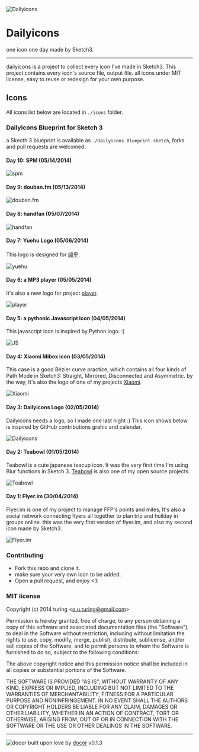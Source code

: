 ![Dailyicons](./icons/dailyicons/dailyicons-banner.png)

# Dailyicons
one icon one day made by Sketch3.

---
dailyicons is a project to collect every icon I've made in Sketch3. This project contains every icon's source file, output file. all icons under MIT license, easy to reuse or redesign for your own purpose.

## Icons

All icons list below are located in `./icons` folder.

### Dailyicons Blueprint for Sketch 3

a Skecth 3 blueprint is available as `./Dailyicons Blueprint.sketch`, forks and pull requests are welcomed.

#### Day 10: SPM (05/14/2014)

![spm](./icons/spm/spm.png)

#### Day 9: douban.fm (05/13/2014)

![douban.fm](./icons/douban.fm/douban.fm.png)

#### Day 8: handfan (05/07/2014)

![handfan](./icons/handfan/handfan.png)

#### Day 7: Yuehu Logo (05/06/2014)

This logo is designed for [阅乎](http://yuehu.io).

![yuehu](./icons/yuehu/yuehu.png)

#### Day 6: a MP3 player (05/05/2014)

It's also a new logo for project [player](https://github.com/turingou/player).

![player](./icons/player/player.png)

#### Day 5: a pythonic Javascript icon (04/05/2014)

This javascript icon is inspired by Python logo. :)

![JS](./icons/js/js.png)

#### Day 4: Xiaomi Mibox icon (03/05/2014)

This case is a good Bézier curve practice, which contains all four kinds of Path Mode in Sketch3: Straight, Mirrored, Disconnected and Asymmetric. by the way, It's also the logo of one of my projects [Xiaomi](https://github.com/turingou/xiaomi).

![Xiaomi](./icons/xiaomi/xiaomi.png)

#### Day 3: Dailyicons Logo (02/05/2014)

Dailyicons needs a logo, so I made one last night :) This icon shows below is inspired by GitHub contributions grahic and calendar.

![Dailyicons](./icons/dailyicons/dailyicons.png)

#### Day 2: Teabowl (01/05/2014)

Teabowl is a cute japanese teacup icon. It was the very first time I'm using Blur functions in Sketch 3. [Teabowl](https://github.com/turingou/teabowl) is also one of my open source projects.

![Teabowl](./icons/teabowl/teabowl.png)

#### Day 1: Flyer.im (30/04/2014)

Flyer.im is one of my project to manage FFP's points and miles, It's also a social network connecting flyers all together to plan trip and hoilday in groups online. this was the very first version of flyer.im, and also my second icon made by Sketch3.

![Flyer.im](./icons/flyer.im/flyer.im.png)

### Contributing
- Fork this repo and clone it.
- make sure your very own icon to be added.
- Open a pull request, and enjoy <3

### MIT license
Copyright (c) 2014 turing &lt;o.u.turing@gmail.com&gt;

Permission is hereby granted, free of charge, to any person obtaining a copy
of this software and associated documentation files (the &quot;Software&quot;), to deal
in the Software without restriction, including without limitation the rights
to use, copy, modify, merge, publish, distribute, sublicense, and/or sell
copies of the Software, and to permit persons to whom the Software is
furnished to do so, subject to the following conditions:

The above copyright notice and this permission notice shall be included in
all copies or substantial portions of the Software.

THE SOFTWARE IS PROVIDED &quot;AS IS&quot;, WITHOUT WARRANTY OF ANY KIND, EXPRESS OR
IMPLIED, INCLUDING BUT NOT LIMITED TO THE WARRANTIES OF MERCHANTABILITY,
FITNESS FOR A PARTICULAR PURPOSE AND NONINFRINGEMENT. IN NO EVENT SHALL THE
AUTHORS OR COPYRIGHT HOLDERS BE LIABLE FOR ANY CLAIM, DAMAGES OR OTHER
LIABILITY, WHETHER IN AN ACTION OF CONTRACT, TORT OR OTHERWISE, ARISING FROM,
OUT OF OR IN CONNECTION WITH THE SOFTWARE OR THE USE OR OTHER DEALINGS IN
THE SOFTWARE.

---
![docor](https://cdn1.iconfinder.com/data/icons/windows8_icons_iconpharm/26/doctor.png)
built upon love by [docor](https://github.com/turingou/docor.git) v0.1.3